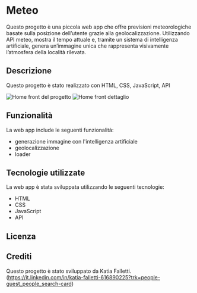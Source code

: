 # Meteo

Questo progetto è una piccola web app che offre previsioni meteorologiche basate sulla posizione dell’utente grazie alla geolocalizzazione. Utilizzando API meteo, mostra il tempo attuale e, tramite un sistema di intelligenza artificiale, genera un’immagine unica che rappresenta visivamente l’atmosfera della località rilevata.

## Descrizione

Questo progetto è stato realizzato con HTML, CSS, JavaScript, API


![Home front del progetto](preview/iniziale.png)
![Home front dettaglio](preview/loading.png)




## Funzionalità

La web app include le seguenti funzionalità:

- generazione immagine con l'intelligenza artificiale
- geolocalizzazione
- loader


## Tecnologie utilizzate

La web app è stata sviluppata utilizzando le seguenti tecnologie:

- HTML
- CSS
- JavaScript
- API 



## Licenza

<!-- Questo progetto è stato rilasciato sotto la licenza MIT. Per ulteriori informazioni, leggere il file `LICENSE.md`. -->

## Crediti

Questo progetto è stato sviluppato da Katia Falletti.(https://it.linkedin.com/in/katia-falletti-616890225?trk=people-guest_people_search-card)
